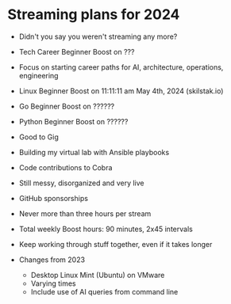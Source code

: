# Streaming plans for 2024

* Didn't you say you weren't streaming any more?
* Tech Career Beginner Boost on ???
* Focus on starting career paths for AI, architecture, operations, engineering
* Linux Beginner Boost on 11:11:11 am May 4th, 2024 (skilstak.io)
* Go Beginner Boost on ??????
* Python Beginner Boost on ??????
* Good to Gig
* Building my virtual lab with Ansible playbooks
* Code contributions to Cobra
* Still messy, disorganized and very live
* GitHub sponsorships
* Never more than three hours per stream
* Total weekly Boost hours: 90 minutes, 2x45 intervals
* Keep working through stuff together, even if it takes longer

* Changes from 2023
  * Desktop Linux Mint (Ubuntu) on VMware
  * Varying times
  * Include use of AI queries from command line
